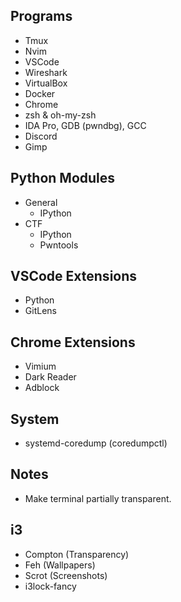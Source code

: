 ## Programs
- Tmux
- Nvim
- VSCode
- Wireshark
- VirtualBox
- Docker
- Chrome
- zsh & oh-my-zsh
- IDA Pro, GDB (pwndbg), GCC
- Discord
- Gimp


## Python Modules
- General
	- IPython
- CTF
	- IPython
	- Pwntools


## VSCode Extensions
- Python
- GitLens


## Chrome Extensions
- Vimium
- Dark Reader
- Adblock


## System
- systemd-coredump (coredumpctl)


## Notes
- Make terminal partially transparent.


## i3
- Compton (Transparency)
- Feh (Wallpapers)
- Scrot (Screenshots)
- i3lock-fancy
